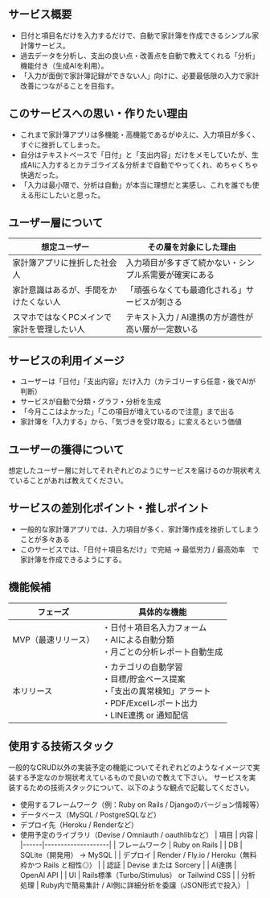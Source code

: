 ## サービス概要
- 日付と項目名だけを入力するだけで、自動で家計簿を作成できるシンプル家計簿サービス。
- 過去データを分析し、支出の良い点・改善点を自動で教えてくれる「分析」機能付き（生成AIを利用）。
- 「入力が面倒で家計簿記録ができない人」向けに、必要最低限の入力で家計改善につながることを目指す。

## このサービスへの思い・作りたい理由
- これまで家計簿アプリは多機能・高機能であるがゆえに、入力項目が多く、すぐに挫折してしまった。
- 自分はテキストベースで「日付」と「支出内容」だけをメモしていたが、生成AIに入力するとカテゴライズ＆分析まで自動でやってくれ、めちゃくちゃ快適だった。
- 「入力は最小限で、分析は自動」が本当に理想だと実感し、これを誰でも使える形にしたいと思った。

## ユーザー層について
| 想定ユーザー | その層を対象にした理由 |
|--------------|------------------------|
| 家計簿アプリに挫折した社会人 | 入力項目が多すぎて続かない・シンプル系需要が確実にある |
| 家計意識はあるが、手間をかけたくない人 | 「頑張らなくても最適化される」サービスが刺さる |
| スマホではなくPCメインで家計を管理したい人 | テキスト入力 / AI連携の方が適性が高い層が一定数いる |

## サービスの利用イメージ
- ユーザーは「日付」「支出内容」だけ入力（カテゴリーすら任意・後でAIが判断）
- サービスが自動で分類・グラフ・分析を生成
- 「今月ここはよかった」「この項目が増えているので注意」まで出る
- 家計簿を「入力する」から、「気づきを受け取る」に変えるという価値

## ユーザーの獲得について
想定したユーザー層に対してそれぞれどのようにサービスを届けるのか現状考えていることがあれば教えてください。

## サービスの差別化ポイント・推しポイント
- 一般的な家計簿アプリでは、入力項目が多く、家計簿作成を挫折してしまうことが多々ある
- このサービスでは、「日付＋項目名だけ」で完結 → 最低労力 / 最高効率　で家計簿を作成できるようにする。

## 機能候補
| フェーズ | 具体的な機能 |
|--------------|------------------------|
| MVP（最速リリース） | ・日付＋項目名入力フォーム<br>・AIによる自動分類<br>・月ごとの分析レポート自動生成 |
| 本リリース | ・カテゴリの自動学習<br>・目標/貯金ペース提案<br>・「支出の異常検知」アラート<br>・PDF/Excelレポート出力<br>・LINE連携 or 通知配信 |

## 使用する技術スタック
一般的なCRUD以外の実装予定の機能についてそれぞれどのようなイメージで実装する予定なのか現状考えているもので良いので教えて下さい。
サービスを実装するための技術スタックについて、以下のような観点で記載してください。
- 使用するフレームワーク（例：Ruby on Rails / Djangoのバージョン情報等）
- データベース（MySQL / PostgreSQLなど）
- デプロイ先（Heroku / Renderなど）
- 使用予定のライブラリ（Devise / Omniauth / oauthlibなど）
| 項目 | 内容 |
|------|--------------------|
| フレームワーク | Ruby on Rails |
| DB | SQLite（開発用） → MySQL |
| デプロイ | Render / Fly.io / Heroku（無料枠かつ Rails と相性◎） |
| 認証 | Devise または Sorcery |
| AI連携 | OpenAI API |
| UI | Rails標準（Turbo/Stimulus） or Tailwind CSS |
| 分析処理 | Ruby内で簡易集計 / AI側に詳細分析を委譲（JSON形式で投入） |


